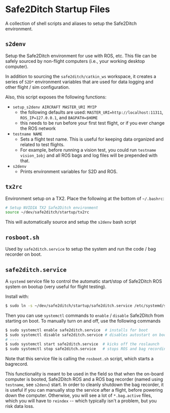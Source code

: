 Safe2Ditch Startup Files
========================

A collection of shell scripts and aliases to setup the Safe2Ditch environment.

## `s2denv` ##

Setup the Safe2Ditch environment for use with ROS, etc. This file can be safely sourced by non-flight computers (i.e., your working desktop computer).

In addition to sourcing the `safe2ditch/catkin_ws` workspace, it creates a series of `S2D*` environment variables that are used for data logging and other flight / sim configuration.

Also, this script exposes the following functions:

- `setup_s2denv AIRCRAFT MASTER_URI MYIP`
	- the following defaults are used: `MASTER_URI=http://localhost:11311`, `ROS_IP=127.0.0.1`, and `BAGPATH=$HOME`
	- this needs to be run before your first test flight, or if you ever change the ROS network
- `testname NAME`
	- Sets a flight test name. This is useful for keeping data organized and related to test flights.
	- For example, before running a vision test, you could run `testname vision_1obj` and all ROS bags and log files will be prepended with that.
- `s2denv`
	- Prints environment variables for S2D and ROS.


## `tx2rc` ##

Environment setup on a TX2. Place the following at the bottom of `~/.bashrc`:

```bash
# Setup NVIDIA TX2 Safe2Ditch environment
source ~/dev/safe2ditch/startup/tx2rc
```

This will automatically source and setup the `s2denv` bash script

## `rosboot.sh` ##

Used by `safe2ditch.service` to setup the system and run the code / bag recorder on boot.

## `safe2ditch.service` ##

A `systemd` service file to control the automatic start/stop of Safe2Ditch ROS system on bootup (very useful for flight testing).

Install with:

```bash
$ sudo ln -s ~/dev/safe2ditch/startup/safe2ditch.service /etc/systemd/system/safe2ditch.service
```

Then you can use `systemctl` commands to `enable` / `disable` Safe2Ditch from starting on boot. To manually turn on and off, use the following commands

```bash
$ sudo systemctl enable safe2ditch.service  # installs for boot
$ sudo systemctl disable safe2ditch.service # disables autostart on boot
# ----
$ sudo systemctl start safe2ditch.service  # kicks off the roslaunch
$ sudo systemctl stop safe2ditch.service   # stops ROS and bag recording
```

Note that this service file is calling the `rosboot.sh` script, which starts a bagrecord.

This functionality is meant to be used in the field so that when the on-board computer is booted, Safe2Ditch ROS and a ROS bag recorder (named using `testname`, see `s2denv`) start. In order to cleanly shutdown the bag recorder, it is useful if you can manually stop the service after a flight, before powering down the computer. Otherwise, you will see a lot of `*.bag.active` files, which you will have to `reindex` -- which typically isn't a problem, but you risk data loss.
